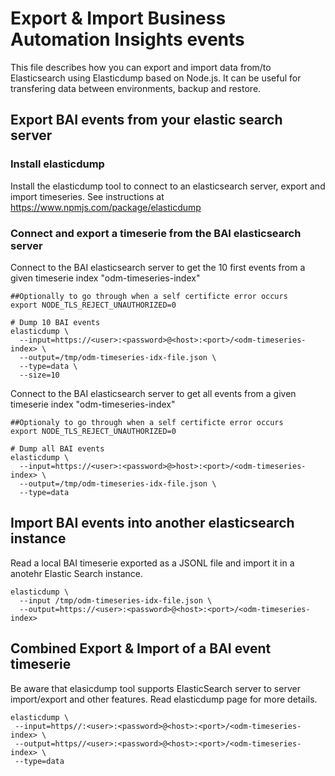 # Export & Import Business Automation Insights events

This file describes how you can export and import data from/to Elasticsearch using Elasticdump based on Node.js. It can be useful for transfering data between environments, backup and restore.

## Export BAI events from your elastic search server

### Install elasticdump
Install the elasticdump tool to connect to an elasticsearch server, export and import timeseries.
See instructions at https://www.npmjs.com/package/elasticdump

### Connect and export a timeserie from the BAI elasticsearch server

Connect to the BAI elasticsearch server to get the 10 first events from a given timeserie index "odm-timeseries-index"

```shell
##Optionally to go through when a self certificte error occurs
export NODE_TLS_REJECT_UNAUTHORIZED=0

# Dump 10 BAI events
elasticdump \
  --input=https://<user>:<password>@<host>:<port>/<odm-timeseries-index> \
  --output=/tmp/odm-timeseries-idx-file.json \
  --type=data \
  --size=10
```

Connect to the BAI elasticsearch server to get all events from a given timeserie index "odm-timeseries-index"

```shell
##Optionaly to go through when a self certificte error occurs
export NODE_TLS_REJECT_UNAUTHORIZED=0

# Dump all BAI events
elasticdump \
  --input=https://<user>:<password>@>host>:<port>/<odm-timeseries-index> \
  --output=/tmp/odm-timeseries-idx-file.json \
  --type=data
```

## Import BAI events into another elasticsearch instance

Read a local BAI timeserie exported as a JSONL file and import it in a anotehr Elastic Search instance.
```shell
elasticdump \
  --input /tmp/odm-timeseries-idx-file.json \
  --output=https://<user>:<password>@<host>:<port>/<odm-timeseries-index>
 ```
 
 ## Combined Export & Import of a BAI event timeserie
 Be aware that elasicdump tool supports ElasticSearch server to server import/export and other features.
 Read elasticdump page for more details.
 ```shell
 elasticdump \
  --input=https//:<user>:<password>@<host>:<port>/<odm-timeseries-index> \
  --output=https//<user>:<password>@<host>:<port>/<odm-timeseries-index> \
  --type=data
```

